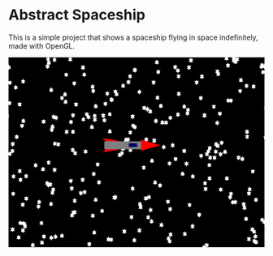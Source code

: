 # Abstract Spaceship
This is a simple project that shows a spaceship flying in space indefinitely, made with OpenGL.

![AbstractSpaceship Demo](./docs/AbstractSpaceship.png)
